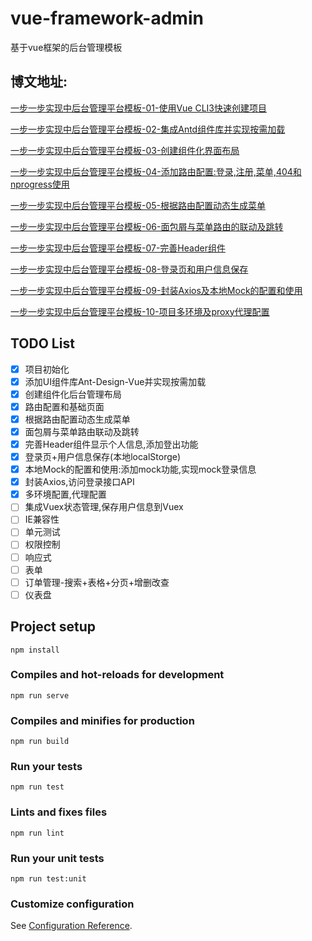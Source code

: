 # vue-framework-admin
基于vue框架的后台管理模板

## 博文地址:

[一步一步实现中后台管理平台模板-01-使用Vue CLI3快速创建项目](https://blog.csdn.net/ABAP_Brave/article/details/98618939)

[一步一步实现中后台管理平台模板-02-集成Antd组件库并实现按需加载](https://blog.csdn.net/ABAP_Brave/article/details/98847046)

[一步一步实现中后台管理平台模板-03-创建组件化界面布局](https://blog.csdn.net/ABAP_Brave/article/details/98871858)

[一步一步实现中后台管理平台模板-04-添加路由配置:登录,注册,菜单,404和nprogress使用](https://blog.csdn.net/ABAP_Brave/article/details/98875481)

[一步一步实现中后台管理平台模板-05-根据路由配置动态生成菜单](https://blog.csdn.net/ABAP_Brave/article/details/98884675)

[一步一步实现中后台管理平台模板-06-面包屑与菜单路由的联动及跳转](https://blog.csdn.net/ABAP_Brave/article/details/98939127)

[一步一步实现中后台管理平台模板-07-完善Header组件](https://blog.csdn.net/ABAP_Brave/article/details/98942173)

[一步一步实现中后台管理平台模板-08-登录页和用户信息保存](https://blog.csdn.net/ABAP_Brave/article/details/99065313)

[一步一步实现中后台管理平台模板-09-封装Axios及本地Mock的配置和使用](https://blog.csdn.net/ABAP_Brave/article/details/99286537)

[一步一步实现中后台管理平台模板-10-项目多环境及proxy代理配置](https://blog.csdn.net/ABAP_Brave/article/details/99299824)

## TODO List
 - [x] 项目初始化
 - [x] 添加UI组件库Ant-Design-Vue并实现按需加载
 - [x] 创建组件化后台管理布局
 - [x] 路由配置和基础页面
 - [x] 根据路由配置动态生成菜单
 - [x] 面包屑与菜单路由联动及跳转
 - [x] 完善Header组件显示个人信息,添加登出功能
 - [x] 登录页+用户信息保存(本地localStorge)
 - [x] 本地Mock的配置和使用:添加mock功能,实现mock登录信息
 - [x] 封装Axios,访问登录接口API
 - [x] 多环境配置,代理配置
 - [ ] 集成Vuex状态管理,保存用户信息到Vuex
 - [ ] IE兼容性
 - [ ] 单元测试
 - [ ] 权限控制
 - [ ] 响应式
 - [ ] 表单
 - [ ] 订单管理-搜索+表格+分页+增删改查
 - [ ] 仪表盘

## Project setup
```
npm install
```

### Compiles and hot-reloads for development
```
npm run serve
```

### Compiles and minifies for production
```
npm run build
```

### Run your tests
```
npm run test
```

### Lints and fixes files
```
npm run lint
```

### Run your unit tests
```
npm run test:unit
```

### Customize configuration
See [Configuration Reference](https://cli.vuejs.org/config/).
